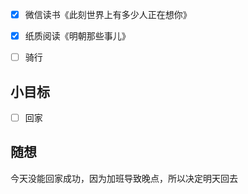 - [x] 微信读书《此刻世界上有多少人正在想你》
- [x] 纸质阅读《明朝那些事儿》
- [ ] 骑行


## 小目标
- [ ] 回家

## 随想
今天没能回家成功，因为加班导致晚点，所以决定明天回去